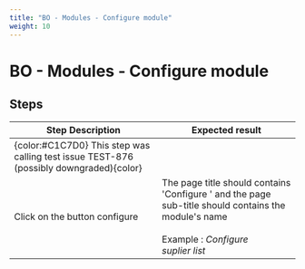 ```yaml
---
title: "BO - Modules - Configure module"
weight: 10
---
```


# BO - Modules - Configure module
## Steps
| Step Description | Expected result |
| ----- | ----- |
| {color:#C1C7D0} This step was calling test issue TEST-876 (possibly downgraded){color} |  |
| Click on the button configure | The page title should contains 'Configure ' and the page sub-title should contains the  module's name<br><br>Example : *Configure* <br>*suplier list* |
